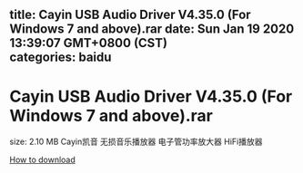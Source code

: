 
title: Cayin USB Audio Driver V4.35.0 (For Windows 7 and above).rar
date: Sun Jan 19 2020 13:39:07 GMT+0800 (CST)    
categories: baidu
---

# Cayin USB Audio Driver V4.35.0 (For Windows 7 and above).rar
size: 2.10 MB
 Cayin凯音 无损音乐播放器 电子管功率放大器 HiFi播放器
 

[How to download](https://bpcam.bemobtrk.com/go/2ceec3aa-1ca2-46d6-b9ff-aaa5c184517c?jno=1876)